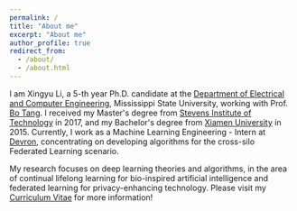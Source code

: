 ```yaml
---
permalink: /
title: "About me"
excerpt: "About me"
author_profile: true
redirect_from: 
  - /about/
  - /about.html
---
```

I am Xingyu Li, a 5-th year Ph.D. candidate at the [Department of Electrical and Computer Engineering](https://www.ece.msstate.edu/), Mississippi State University, working with Prof. [Bo Tang](https://my.ece.msstate.edu/faculty/tang/). I received my Master's degree from [Stevens Institute of Technology](https://www.stevens.edu/) in 2017, and my Bachelor's degree from [Xiamen University](https://www.xmu.edu.cn/) in 2015. Currently, I work as a Machine Learning Engineering - Intern at [Devron](https://devron.ai/), concentrating on developing algorithms for the cross-silo Federated Learning scenario. 

My research focuses on deep learning theories and algorithms, in the area of continual lifelong learning for bio-inspired artificial intelligence and federated learning for privacy-enhancing technology. Please visit my [Curriculum Vitae](https://nikoxing.github.io/cv/) for more information!

